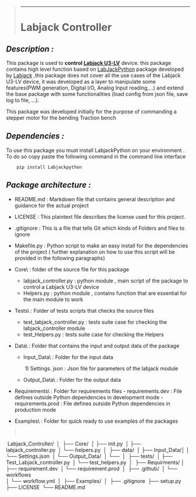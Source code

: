 > ------
>
> # **Labjack Controller**



## *Description :* 

This package is used to **control [Labjack U3-LV](https://labjack.com/products/u3)** device.
this package contains high level function based on [LabJackPython](https://labjack.com/support/software/examples/ud/labjackpython) package developed by [Labjack](https://labjack.com/) ,this package does not cover all the use cases of the Labjack U3-LV device, it was developed as a layer to manipulate some features(PWM generation, Digital I/O, Analog Input reading,...) and extend the base package with some functionalities (load config from json file, save log to file, ...). 

This package was developed initially for the purpose of commanding a stepper motor for the bending Traction bench

## *Dependencies :*

To use this package you must install LabjackPython on your environment . To do so copy paste the following command in the command line interface 

```command line 
	pip install Labjackpython
```

## *Package architecture :*

* README.md : Markdown file that contains general description and guidance for the actual project

* LICENSE : This plaintext file describes the license used for this project.

* .gitignore : This is a file that tells Git which kinds of Folders and files to ignore 

* Makefile.py : Python script to make an easy install for the dependencies of the project ( further    explanation on how to use this script will be provided in the following paragraphs)

* Core\ : folder of the source file for this package
     - labjack_controller.py : python module , main script of the package to control a Labjack U3-LV device
     - Helpers.py : python module , contains function that are essential for the main module to work 

* Tests\ : Folder of tests scripts that checks the source files 
     - test_labjack_controller.py : tests suite case for checking the labjack_controller module
     - test_Helpers.py : tests suite case for checking the Helpers

* Data\ : Folder that contains the input and output data of the package

     - Input_Data\ : Folder for the input data

       ​        1) Settings. json : Json file for parameters of the labjack module

     - Output_Data\ : Folder for the output data

* Requirements\ : Folder for requirements files 
       -  requirements.dev : File defines outside Python dependencies in development mode
       -  requirements.prod : File defines outside Python dependencies in production mode

* Examples\ : Folder for quick ready to use examples of the packages 

> ​		

​		Labjack_Controller/
​		│
​	    ├── Core/
​		│   ├── init.py
​		│   ├── labjack_controller.py
​		│   └── helpers.py
​		│ 
​		├── data/
​		│   ├── Input_Data/
​		│   │	└── Settings.json
​		│   └── Output_Data/
​		│		└── 
​		│ 
​		├── tests/
​		│   ├── Test_Labjack_controller.py
​		│   └── test_helpers.py
​		│
​		├── Requirments/
​		│   ├── requirement.dev
​		│   └── requirement.prod
​		│
​		├── .github/
​		│   └── workflows\
​		│      └── workflow.yml
​		│ 
​		├── Examples/
​		│ 
​		├── .gitignore
​		├── setup.py
​		├── LICENSE
​		└── README.md

